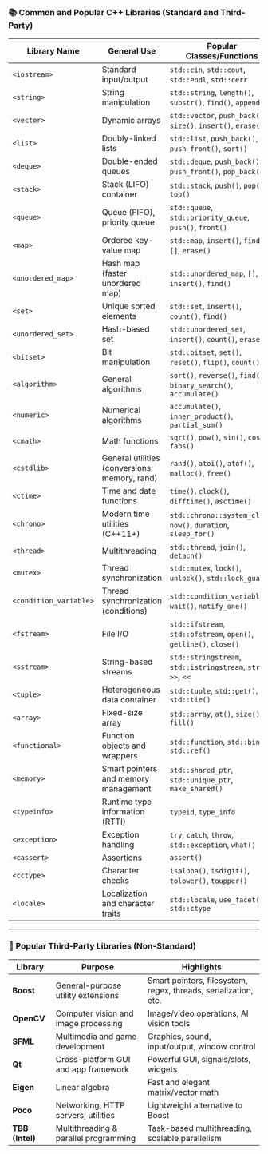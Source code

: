 ### 📚 Common and Popular C++ Libraries (Standard and Third-Party)

| **Library Name**       | **General Use**                               | **Popular Classes/Functions**                                      |
| ---------------------- | --------------------------------------------- | ------------------------------------------------------------------ |
| `<iostream>`           | Standard input/output                         | `std::cin`, `std::cout`, `std::endl`, `std::cerr`                  |
| `<string>`             | String manipulation                           | `std::string`, `length()`, `substr()`, `find()`, `append()`        |
| `<vector>`             | Dynamic arrays                                | `std::vector`, `push_back()`, `size()`, `insert()`, `erase()`      |
| `<list>`               | Doubly-linked lists                           | `std::list`, `push_back()`, `push_front()`, `sort()`               |
| `<deque>`              | Double-ended queues                           | `std::deque`, `push_back()`, `push_front()`, `pop_back()`          |
| `<stack>`              | Stack (LIFO) container                        | `std::stack`, `push()`, `pop()`, `top()`                           |
| `<queue>`              | Queue (FIFO), priority queue                  | `std::queue`, `std::priority_queue`, `push()`, `front()`           |
| `<map>`                | Ordered key-value map                         | `std::map`, `insert()`, `find()`, `[]`, `erase()`                  |
| `<unordered_map>`      | Hash map (faster unordered map)               | `std::unordered_map`, `[]`, `insert()`, `find()`                   |
| `<set>`                | Unique sorted elements                        | `std::set`, `insert()`, `count()`, `find()`                        |
| `<unordered_set>`      | Hash-based set                                | `std::unordered_set`, `insert()`, `count()`, `erase()`             |
| `<bitset>`             | Bit manipulation                              | `std::bitset`, `set()`, `reset()`, `flip()`, `count()`             |
| `<algorithm>`          | General algorithms                            | `sort()`, `reverse()`, `find()`, `binary_search()`, `accumulate()` |
| `<numeric>`            | Numerical algorithms                          | `accumulate()`, `inner_product()`, `partial_sum()`                 |
| `<cmath>`              | Math functions                                | `sqrt()`, `pow()`, `sin()`, `cos()`, `fabs()`                      |
| `<cstdlib>`            | General utilities (conversions, memory, rand) | `rand()`, `atoi()`, `atof()`, `malloc()`, `free()`                 |
| `<ctime>`              | Time and date functions                       | `time()`, `clock()`, `difftime()`, `asctime()`                     |
| `<chrono>`             | Modern time utilities (C++11+)                | `std::chrono::system_clock`, `now()`, `duration`, `sleep_for()`    |
| `<thread>`             | Multithreading                                | `std::thread`, `join()`, `detach()`                                |
| `<mutex>`              | Thread synchronization                        | `std::mutex`, `lock()`, `unlock()`, `std::lock_guard`              |
| `<condition_variable>` | Thread synchronization (conditions)           | `std::condition_variable`, `wait()`, `notify_one()`                |
| `<fstream>`            | File I/O                                      | `std::ifstream`, `std::ofstream`, `open()`, `getline()`, `close()` |
| `<sstream>`            | String-based streams                          | `std::stringstream`, `std::istringstream`, `str()`, `>>`, `<<`     |
| `<tuple>`              | Heterogeneous data container                  | `std::tuple`, `std::get()`, `std::tie()`                           |
| `<array>`              | Fixed-size array                              | `std::array`, `at()`, `size()`, `fill()`                           |
| `<functional>`         | Function objects and wrappers                 | `std::function`, `std::bind`, `std::ref()`                         |
| `<memory>`             | Smart pointers and memory management          | `std::shared_ptr`, `std::unique_ptr`, `make_shared()`              |
| `<typeinfo>`           | Runtime type information (RTTI)               | `typeid`, `type_info`                                              |
| `<exception>`          | Exception handling                            | `try`, `catch`, `throw`, `std::exception`, `what()`                |
| `<cassert>`            | Assertions                                    | `assert()`                                                         |
| `<cctype>`             | Character checks                              | `isalpha()`, `isdigit()`, `tolower()`, `toupper()`                 |
| `<locale>`             | Localization and character traits             | `std::locale`, `use_facet()`, `std::ctype`                         |

---

### 🧩 Popular Third-Party Libraries (Non-Standard)

| **Library**     | **Purpose**                           | **Highlights**                                                  |
| --------------- | ------------------------------------- | --------------------------------------------------------------- |
| **Boost**       | General-purpose utility extensions    | Smart pointers, filesystem, regex, threads, serialization, etc. |
| **OpenCV**      | Computer vision and image processing  | Image/video operations, AI vision tools                         |
| **SFML**        | Multimedia and game development       | Graphics, sound, input/output, window control                   |
| **Qt**          | Cross-platform GUI and app framework  | Powerful GUI, signals/slots, widgets                            |
| **Eigen**       | Linear algebra                        | Fast and elegant matrix/vector math                             |
| **Poco**        | Networking, HTTP servers, utilities   | Lightweight alternative to Boost                                |
| **TBB (Intel)** | Multithreading & parallel programming | Task-based multithreading, scalable parallelism                 |
